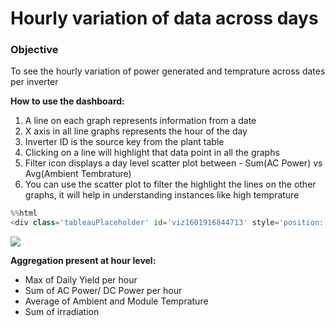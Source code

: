 
# Hourly variation of data across days

### Objective
To see the hourly variation of power generated and temprature across dates per inverter

**How to use the dashboard:**
1. A line on each graph represents information from a date
2. X axis in all line graphs represents the hour of the day
3. Inverter ID is the source key from the plant table
4. Clicking on a line will highlight that data point in all the graphs
5. Filter icon displays a day level scatter plot between - Sum(AC Power) vs Avg(Ambient Tembrature)
6. You can use the scatter plot to filter the highlight the lines on the other graphs, it will help in understanding instances like high temprature


```python
%%html
<div class='tableauPlaceholder' id='viz1601916844713' style='position: relative'><noscript><a href='#'><img alt=' ' src='https:&#47;&#47;public.tableau.com&#47;static&#47;images&#47;So&#47;SolarPlantKaggle&#47;HourlyVariation&#47;1_rss.png' style='border: none' /></a></noscript><object class='tableauViz'  style='display:none;'><param name='host_url' value='https%3A%2F%2Fpublic.tableau.com%2F' /> <param name='embed_code_version' value='3' /> <param name='site_root' value='' /><param name='name' value='SolarPlantKaggle&#47;HourlyVariation' /><param name='tabs' value='no' /><param name='toolbar' value='yes' /><param name='static_image' value='https:&#47;&#47;public.tableau.com&#47;static&#47;images&#47;So&#47;SolarPlantKaggle&#47;HourlyVariation&#47;1.png' /> <param name='animate_transition' value='yes' /><param name='display_static_image' value='yes' /><param name='display_spinner' value='yes' /><param name='display_overlay' value='yes' /><param name='display_count' value='yes' /><param name='language' value='en' /><param name='filter' value='publish=yes' /></object></div>                <script type='text/javascript'>                    var divElement = document.getElementById('viz1601916844713');                    var vizElement = divElement.getElementsByTagName('object')[0];                    if ( divElement.offsetWidth > 800 ) { vizElement.style.width='100%';vizElement.style.height=(divElement.offsetWidth*0.75)+'px';} else if ( divElement.offsetWidth > 500 ) { vizElement.style.width='100%';vizElement.style.height=(divElement.offsetWidth*0.75)+'px';} else { vizElement.style.width='100%';vizElement.style.height='1327px';}                     var scriptElement = document.createElement('script');                    scriptElement.src = 'https://public.tableau.com/javascripts/api/viz_v1.js';                    vizElement.parentNode.insertBefore(scriptElement, vizElement);                </script>
```


<div class='tableauPlaceholder' id='viz1601916844713' style='position: relative'><noscript><a href='#'><img alt=' ' src='https:&#47;&#47;public.tableau.com&#47;static&#47;images&#47;So&#47;SolarPlantKaggle&#47;HourlyVariation&#47;1_rss.png' style='border: none' /></a></noscript><object class='tableauViz'  style='display:none;'><param name='host_url' value='https%3A%2F%2Fpublic.tableau.com%2F' /> <param name='embed_code_version' value='3' /> <param name='site_root' value='' /><param name='name' value='SolarPlantKaggle&#47;HourlyVariation' /><param name='tabs' value='no' /><param name='toolbar' value='yes' /><param name='static_image' value='https:&#47;&#47;public.tableau.com&#47;static&#47;images&#47;So&#47;SolarPlantKaggle&#47;HourlyVariation&#47;1.png' /> <param name='animate_transition' value='yes' /><param name='display_static_image' value='yes' /><param name='display_spinner' value='yes' /><param name='display_overlay' value='yes' /><param name='display_count' value='yes' /><param name='language' value='en' /><param name='filter' value='publish=yes' /></object></div>                <script type='text/javascript'>                    var divElement = document.getElementById('viz1601916844713');                    var vizElement = divElement.getElementsByTagName('object')[0];                    if ( divElement.offsetWidth > 800 ) { vizElement.style.width='100%';vizElement.style.height=(divElement.offsetWidth*0.75)+'px';} else if ( divElement.offsetWidth > 500 ) { vizElement.style.width='100%';vizElement.style.height=(divElement.offsetWidth*0.75)+'px';} else { vizElement.style.width='100%';vizElement.style.height='1327px';}                     var scriptElement = document.createElement('script');                    scriptElement.src = 'https://public.tableau.com/javascripts/api/viz_v1.js';                    vizElement.parentNode.insertBefore(scriptElement, vizElement);                </script>



**Aggregation present at hour level:**
* Max of Daily Yield per hour
* Sum of AC Power/ DC Power per hour
* Average of Ambient and Module Temprature
* Sum of irradiation
